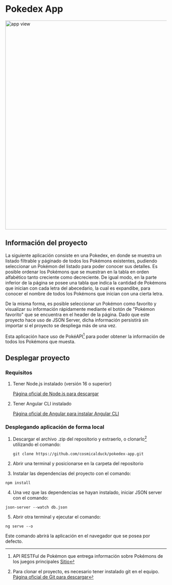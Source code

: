 # Pokedex App

<img src="https://github.com/cosmicalduck/pokedex-app/assets/43730688/259aa5aa-3d17-4da8-8fa3-e73e238f41be" alt="app view"  width="650"/>

## Información del proyecto

La siguiente aplicación consiste en una Pokedex, en donde se muestra un listado filtrable y páginado de todos los Pokémons existentes, pudiendo seleccionar un Pokémon del listado para poder conocer sus detalles. Es posible ordenar los Pokémons que se muestran en la tabla en orden alfabético tanto creciente como decreciente. De igual modo, en la parte inferior de la página se posee una tabla que indica la cantidad de Pokémons que inician con cada letra del abecedario, la cual es expandibe, para conocer el nombre de todos los Pokémons que inician con una cierta letra.

De la misma forma, es posible seleccionar un Pokémon como favorito y visualizar su información rápidamente mediante el botón de "Pokémon favorito" que se encuentra en el header de la página. Dado que este proyecto hace uso de JSON Server, dicha información persistirá sin importar si el proyecto se despliega más de una vez.

Esta aplicación hace uso de PokéAPI[^1] para poder obtener la información de todos los Pokémons que muesta. 

[^1]: API RESTFul de Pokémon que entrega información sobre Pokémons de los juegos principales [Sitio](https://pokeapi.co/)


## Desplegar proyecto

### Requisitos

1. Tener Node.js instalado (versión 16 o superior)
   
   [Página oficial de Node.js para descargar](https://nodejs.org/en)

2. Tener Angular CLI instalado

   [Página oficial de Angular para instalar Angular CLI](https://angular.io/guide/setup-local)

### Desplegando aplicación de forma local

1. Descargar el archivo .zip del repositorio y extraerlo, o clonarlo[^2] utilizando el comando:
   
   `git clone https://github.com/cosmicalduck/pokedex-app.git`

[^2]: Para clonar el proyecto, es necesario tener instalado git en el equipo. [Página oficial de Git para descargar](https://git-scm.com/)

2. Abrir una terminal y posicionarse en la carpeta del repositorio

3. Instalar las dependencias del proyecto con el comando:

  `npm install`

4. Una vez que las dependencias se hayan instalado, iniciar JSON server con el comando:

  `json-server --watch db.json`

5. Abrir otra terminal y ejecutar el comando:

  `ng serve --o`

Este comando abrirá la aplicación en el navegador que se posea por defecto.
